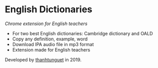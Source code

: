 English Dictionaries
====================
_Chrome extension for English teachers_

* For two best English dictionaries: Cambridge dictionary and OALD
* Copy any definition, example, word
* Download IPA audio file in mp3 format
* Extension made for English teachers

Developed by [thanhtunguet](https://github.com/thanhtunguet) in 2019.
